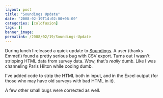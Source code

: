 ```yaml
---
layout: post
title: "Soundings Update"
date: "2008-02-19T14:02:00+06:00"
categories: [coldfusion]
tags: []
banner_image: 
permalink: /2008/02/19/Soundings-Update
---
```


During lunch I released a quick update to <a href="http://soundings.riaforge.org">Soundings</a>. A user (thanks Emmet!) found a pretty serious bug with CSV export. Turns out I wasn't stripping HTML data from survey data. Wow, that's <i>really</i> dumb. Like I was channeling Paris Hilton while coding dumb. 

I've added code to strip the HTML both in input, and in the Excel output (for those who may have old surveys with bad HTML in it). 

A few other small bugs were corrected as well.